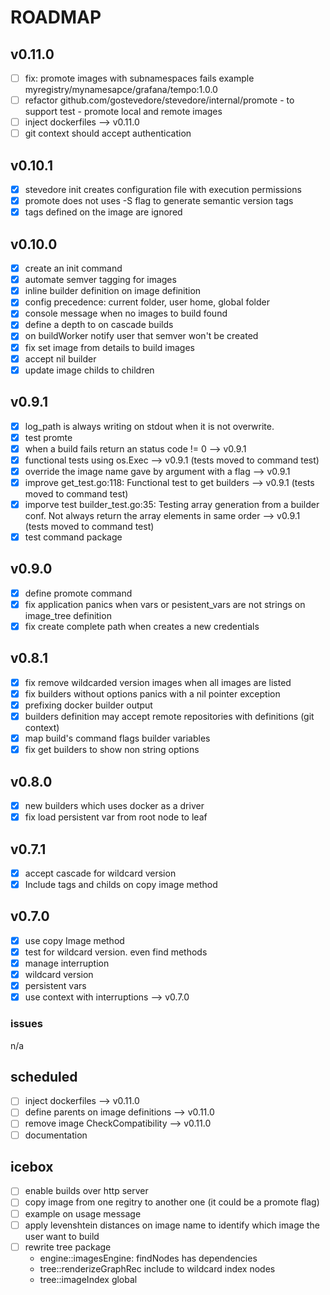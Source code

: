 # ROADMAP

## v0.11.0
- [ ] fix: promote images with subnamespaces fails example myregistry/mynamesapce/grafana/tempo:1.0.0
- [ ] refactor github.com/gostevedore/stevedore/internal/promote
      - to support test
      - promote local and remote images
- [ ] inject dockerfiles --> v0.11.0
- [ ] git context should accept authentication

## v0.10.1
- [x] stevedore init creates configuration file with execution permissions
- [x] promote does not uses -S flag to generate semantic version tags
- [x] tags defined on the image are ignored

## v0.10.0
- [x] create an init command
- [x] automate semver tagging for images
- [x] inline builder definition on image definition
- [x] config precedence: current folder, user home, global folder
- [x] console message when no images to build found
- [x] define a depth to on cascade builds
- [x] on buildWorker notify user that semver won't be created
- [x] fix set image from details to build images
- [x] accept nil builder
- [x] update image childs to children

## v0.9.1
- [x] log_path is always writing on stdout when it is not overwrite.
- [x] test promte
- [x] when a build fails return an status code != 0 --> v0.9.1
- [x] functional tests using os.Exec --> v0.9.1 (tests moved to command test)
- [x] override the image name gave by argument with a flag --> v0.9.1
- [x] improve get_test.go:118: Functional test to get builders --> v0.9.1 (tests moved to command test)
- [x] imporve test builder_test.go:35: Testing array generation from a builder conf. Not always return the array elements in same order --> v0.9.1 (tests moved to command test)
- [x] test command package

## v0.9.0
- [x] define promote command
- [x] fix application panics when vars or pesistent_vars are not strings on image_tree definition
- [x] fix create complete path when creates a new credentials

## v0.8.1
- [x] fix remove wildcarded version images when all images are listed  
- [x] fix builders without options panics with a nil pointer exception
- [x] prefixing docker builder output
- [x] builders definition may accept remote repositories with definitions (git context)
- [x] map build's command flags builder variables
- [x] fix get builders to show non string options

## v0.8.0
- [x] new builders which uses docker as a driver
- [x] fix load persistent var from root node to leaf

## v0.7.1
- [x] accept cascade for wildcard version
- [x] Include tags and childs on copy image method

## v0.7.0
- [x] use copy Image method
- [x] test for wildcard version. even find methods
- [x] manage interruption
- [x] wildcard version
- [x] persistent vars
- [x] use context with interruptions --> v0.7.0

### issues
n/a

## scheduled
- [ ] inject dockerfiles --> v0.11.0
- [ ] define parents on image definitions --> v0.11.0
- [ ] remove image CheckCompatibility --> v0.11.0
- [ ] documentation

## icebox
- [ ] enable builds over http server
- [ ] copy image from one regitry to another one (it could be a promote flag)
- [ ] example on usage message
- [ ] apply levenshtein distances on image name to identify which image the user want to build 
- [ ] rewrite tree package
  - engine::imagesEngine: findNodes has dependencies
  - tree::renderizeGraphRec include to wildcard index nodes
  - tree::imageIndex global
